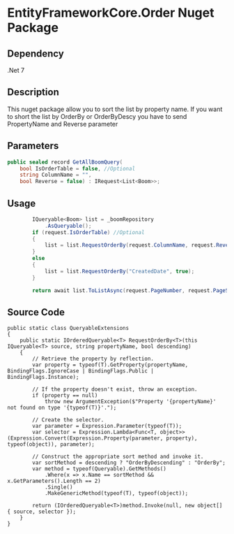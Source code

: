 # EntityFrameworkCore.Order Nuget Package

## Dependency
.Net 7

## Description
This nuget package allow you to sort the list by property name. 
If you want to short the list by OrderBy or OrderByDescy you have to send PropertyName and Reverse parameter

## Parameters
```csharp
public sealed record GetAllBoomQuery(
    bool IsOrderTable = false, //Optional
    string ColumnName = "",
    bool Reverse = false) : IRequest<List<Boom>>;
```

## Usage
```csharp
        IQueryable<Boom> list = _boomRepository
            .AsQueryable();
        if (request.IsOrderTable) //Optional
        {
            list = list.RequestOrderBy(request.ColumnName, request.Reverse);
        }
        else
        {
            list = list.RequestOrderBy("CreatedDate", true);
        }

        return await list.ToListAsync(request.PageNumber, request.PageSize, cancellationToken);
```

## Source Code
```
public static class QueryableExtensions
{
    public static IOrderedQueryable<T> RequestOrderBy<T>(this IQueryable<T> source, string propertyName, bool descending)
    {
        // Retrieve the property by reflection.
        var property = typeof(T).GetProperty(propertyName, BindingFlags.IgnoreCase | BindingFlags.Public | BindingFlags.Instance);

        // If the property doesn't exist, throw an exception.
        if (property == null)
            throw new ArgumentException($"Property '{propertyName}' not found on type '{typeof(T)}'.");

        // Create the selector.
        var parameter = Expression.Parameter(typeof(T));
        var selector = Expression.Lambda<Func<T, object>>(Expression.Convert(Expression.Property(parameter, property), typeof(object)), parameter);

        // Construct the appropriate sort method and invoke it.
        var sortMethod = descending ? "OrderByDescending" : "OrderBy";
        var method = typeof(Queryable).GetMethods()
            .Where(x => x.Name == sortMethod && x.GetParameters().Length == 2)
            .Single()
            .MakeGenericMethod(typeof(T), typeof(object));

        return (IOrderedQueryable<T>)method.Invoke(null, new object[] { source, selector });
    }
}
```